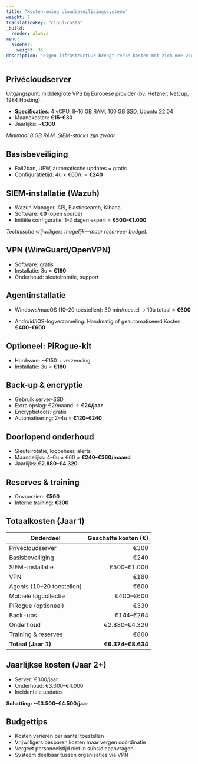 ```yaml
---
title: "Kostenraming cloudbeveiligingssysteem"
weight: 7
translationKey: "cloud-costs"
_build:
  render: always
menu:
  sidebar:
    weight: 35
description: "Eigen infrastructuur brengt reële kosten met zich mee—vooral qua tijd en expertise."
---
```


## Privécloudserver

Uitgangspunt: middelgrote VPS bij Europese provider (bv. Hetzner, Netcup, 1984 Hosting).

* **Specificaties**: 4 vCPU, 8–16 GB RAM, 100 GB SSD, Ubuntu 22.04
* Maandkosten: **€15–€30**
* Jaarlijks: **~€300**

*Minimaal 8 GB RAM. SIEM-stacks zijn zwaar.*

## Basisbeveiliging

* Fail2ban, UFW, automatische updates = gratis
* Configuratietijd: 4u × €60/u = **€240**

## SIEM-installatie (Wazuh)

* Wazuh Manager, API, Elasticsearch, Kibana
* Software: **€0** (open source)
* Initiële configuratie: 1–2 dagen expert = **€500–€1.000**

*Technische vrijwilligers mogelijk—maar reserveer budget.*

## VPN (WireGuard/OpenVPN)

* Software: gratis
* Installatie: 3u = **€180**
* Onderhoud: sleutelrotatie, support

## Agentinstallatie

* Windows/macOS (10–20 toestellen):
  30 min/toestel → 10u totaal = **€600**

* Android/iOS-logverzameling:
  Handmatig of geautomatiseerd
  Kosten: **€400–€600**

## Optioneel: PiRogue-kit

* Hardware: ~€150 + verzending
* Installatie: 3u = **€180**

## Back-up & encryptie

* Gebruik server-SSD
* Extra opslag: €2/maand → **€24/jaar**
* Encryptietools: gratis
* Automatisering: 2–4u = **€120–€240**

## Doorlopend onderhoud

* Sleutelrotatie, logbeheer, alerts
* Maandelijks: 4–6u × €60 = **€240–€360/maand**
* Jaarlijks: **€2.880–€4.320**

## Reserves & training

* Onvoorzien: **€500**
* Interne training: **€300**

## Totaalkosten (Jaar 1)

| Onderdeel                 | Geschatte kosten (€) |
|---------------------------|---------------------:|
| Privécloudserver          |                 €300 |
| Basisbeveiliging          |                 €240 |
| SIEM-installatie          |          €500–€1.000 |
| VPN                       |                 €180 |
| Agents (10–20 toestellen) |                 €600 |
| Mobiele logcollectie      |            €400–€600 |
| PiRogue (optioneel)       |                 €330 |
| Back-ups                  |            €144–€264 |
| Onderhoud                 |        €2.880–€4.320 |
| Training & reserves       |                 €800 |
| **Totaal (Jaar 1)**       |    **€6.374–€8.634** |

## Jaarlijkse kosten (Jaar 2+)

* Server: €300/jaar
* Onderhoud: €3.000–€4.000
* Incidentele updates

**Schatting: ~€3.500–€4.500/jaar**

## Budgettips

* Kosten variëren per aantal toestellen
* Vrijwilligers besparen kosten maar vergen coördinatie
* Vergeet personeelstijd niet in subsidieaanvragen
* Systeem deelbaar tussen organisaties via VPN